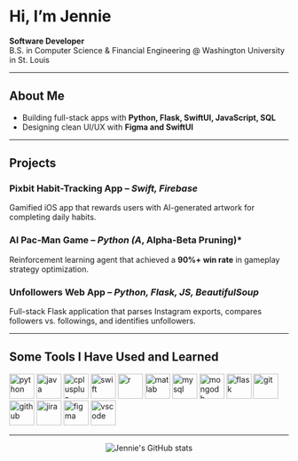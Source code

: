 # Hi, I’m Jennie 

**Software Developer**  
B.S. in Computer Science & Financial Engineering @ Washington University in St. Louis  

---

## About Me  
-  Building full-stack apps with **Python, Flask, SwiftUI, JavaScript, SQL**  
-  Designing clean UI/UX with **Figma and SwiftUI**  

---

## Projects  

### Pixbit Habit-Tracking App – *Swift, Firebase*  
Gamified iOS app that rewards users with AI-generated artwork for completing daily habits.  

### AI Pac-Man Game – *Python (A*, Alpha-Beta Pruning)*  
Reinforcement learning agent that achieved a **90%+ win rate** in gameplay strategy optimization.  

### Unfollowers Web App – *Python, Flask, JS, BeautifulSoup*  
Full-stack Flask application that parses Instagram exports, compares followers vs. followings, and identifies unfollowers.  

---
<h2>Some Tools I Have Used and Learned</h2>
<p align="left">
  <!-- Programming Languages -->
  <img src="https://cdn.jsdelivr.net/gh/devicons/devicon/icons/python/python-original.svg" alt="python" width="45" height="45"/>
  <img src="https://cdn.jsdelivr.net/gh/devicons/devicon/icons/java/java-original.svg" alt="java" width="45" height="45"/>
  <img src="https://cdn.jsdelivr.net/gh/devicons/devicon/icons/cplusplus/cplusplus-original.svg" alt="cplusplus" width="45" height="45"/>
  <img src="https://cdn.jsdelivr.net/gh/devicons/devicon/icons/swift/swift-original.svg" alt="swift" width="45" height="45"/>
  <img src="https://cdn.jsdelivr.net/gh/devicons/devicon/icons/r/r-original.svg" alt="r" width="45" height="45"/>
  <img src="https://cdn.jsdelivr.net/gh/devicons/devicon/icons/matlab/matlab-original.svg" alt="matlab" width="45" height="45"/>
  
  <!-- Databases -->
  <img src="https://cdn.jsdelivr.net/gh/devicons/devicon/icons/mysql/mysql-original.svg" alt="mysql" width="45" height="45"/>
  <img src="https://cdn.jsdelivr.net/gh/devicons/devicon/icons/mongodb/mongodb-original.svg" alt="mongodb" width="45" height="45"/>
  
  <!-- Cloud & Backend -->
  <img src="https://cdn.jsdelivr.net/gh/devicons/devicon/icons/flask/flask-original.svg" alt="flask" width="45" height="45"/>
  
  <!-- Tools -->
  <img src="https://cdn.jsdelivr.net/gh/devicons/devicon/icons/git/git-original.svg" alt="git" width="45" height="45"/>
  <img src="https://cdn.jsdelivr.net/gh/devicons/devicon/icons/github/github-original.svg" alt="github" width="45" height="45"/>
  <img src="https://cdn.jsdelivr.net/gh/devicons/devicon/icons/jira/jira-original.svg" alt="jira" width="45" height="45"/>
  <img src="https://cdn.jsdelivr.net/gh/devicons/devicon/icons/figma/figma-original.svg" alt="figma" width="45" height="45"/>
  <img src="https://cdn.jsdelivr.net/gh/devicons/devicon/icons/vscode/vscode-original.svg" alt="vscode" width="45" height="45"/>
</p>

---

<p align="center">
  <img src="https://github-readme-stats.vercel.app/api/top-langs/?username=jennieqclu&layout=compact&theme=discord_old_blurple" alt="Jennie's GitHub stats" />
</p>
